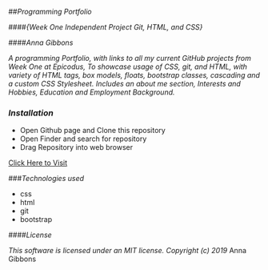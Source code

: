 ##_Programming Portfolio_

####_{Week One Independent Project Git, HTML, and CSS}_

####_Anna Gibbons_

_A programming Portfolio, with links to all my current GitHub projects from Week One at Epicodus, To showcase usage of CSS, git, and HTML, with variety of HTML tags, box models, floats, bootstrap classes, cascading and a custom CSS Stylesheet. Includes an about me section, Interests and Hobbies, Education and Employment Background._

### _Installation_
* Open Github page and Clone this repository
* Open Finder and search for repository
* Drag Repository into web browser


[Click Here to Visit](https://github.com/AnnaG219/project1.git)

###_Technologies used_
* css
* html
* git
* bootstrap

 ####_License_

 _This software is licensed under an MIT license._
 _Copyright (c) 2019_ Anna Gibbons

